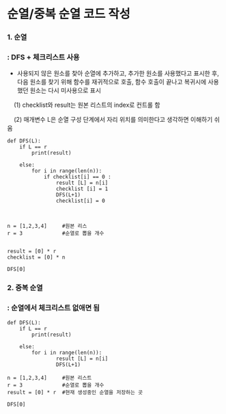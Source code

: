 # 순열/중복 순열 코드 작성

### 1. 순열

### : DFS +  체크리스트 사용

- 사용되지 않은 원소를 찾아 순열에 추가하고, 추가한 원소를 사용했다고 표시한 후, 다음 원소를 찾기 위해 함수를 재귀적으로 호출, 함수 호출이 끝나고 복귀시에 사용했던 원소는 다시 미사용으로 표시

    (1) checklist와 result는 원본 리스트의 index로 컨트롤 함

    (2) 매개변수 L은 순열 구성 단계에서 자리 위치를 의미한다고 생각하면 이해하기 쉬움

```
def DFS(L):
    if L == r
        print(result)
    
    else:
        for i in range(len(n)):
            if checklist[i] == 0 :
                result [L] = n[i]
                checklist [i] = 1
                DFS(L+1)
                checklist[i] = 0 



n = [1,2,3,4]     #원본 리스
r = 3             #순열로 뽑을 개수


result = [0] * r
checklist = [0] * n

DFS[0]
```

### 2. 중복 순열

### : 순열에서 체크리스트 없애면 됨

```
def DFS(L):
    if L == r
        print(result)
    
    else:
        for i in range(len(n)):
                result [L] = n[i]
                DFS(L+1)

n = [1,2,3,4]     #원본 리스트
r = 3             #순열로 뽑을 개수
result = [0] * r  #현재 생성중인 순열을 저장하는 곳

DFS[0]
```
